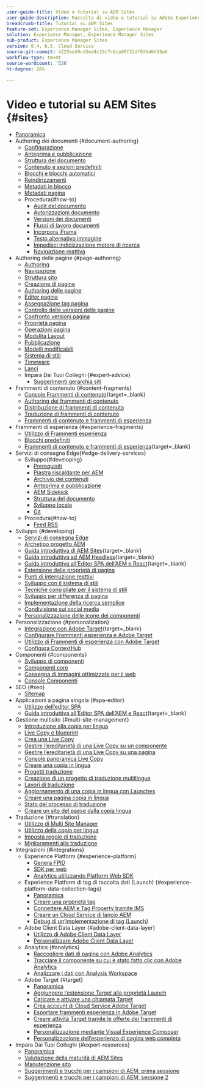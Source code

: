 ```yaml
---
user-guide-title: Video e tutorial su AEM Sites
user-guide-description: Raccolta di video e tutorial su Adobe Experience Manager Sites.
breadcrumb-title: Tutorial su AEM Sites
feature-set: Experience Manager Sites, Experience Manager
solution: Experience Manager, Experience Manager Sites
sub-product: Experience Manager Sites
version: 6.4, 6.5, Cloud Service
source-git-commit: 4225be50cd3ed4c19c7c6ca90f22df826d6d19a6
workflow-type: tm+mt
source-wordcount: '526'
ht-degree: 26%

---
```



# Video e tutorial su AEM Sites {#sites}

+ [Panoramica](overview.md)
+ Authoring dei documenti {#document-authoring}
   + [Configurazione](document-authoring/set-up.md)
   + [Anteprima e pubblicazione](document-authoring/preview-and-publish.md)
   + [Struttura del documento](document-authoring/document-structure.md)
   + [Contenuto e sezioni predefiniti](document-authoring/default-content-and-sections.md)
   + [Blocchi e blocchi automatici](document-authoring/blocks-and-autoblocks.md)
   + [Reindirizzamenti](document-authoring/redirects.md)
   + [Metadati in blocco](document-authoring/bulk-metadata.md)
   + [Metadati pagina](document-authoring/page-metadata.md)
   + Procedura{#how-to}
      + [Audit del documento](./document-authoring/how-to/document-audit.md)
      + [Autorizzazioni documento](./document-authoring/how-to/document-permissions.md)
      + [Versioni dei documenti](./document-authoring/how-to/document-versions.md)
      + [Flussi di lavoro documenti](./document-authoring/how-to/document-workflows.md)
      + [Incorpora iFrame](./document-authoring/how-to/iframes.md)
      + [Testo alternativo immagine](./document-authoring/how-to/image-alt-text.md)
      + [Impedisci indicizzazione motore di ricerca](./document-authoring/how-to/no-index.md)
      + [Navigazione reattiva](document-authoring/how-to/responsive-navigation.md)
+ Authoring delle pagine {#page-authoring}
   + [Authoring](page-authoring/aem-sites-authoring-overview.md)
   + [Navigazione](page-authoring/basic-handling-sites-feature-video-use.md)
   + [Struttura sito ](page-authoring/content-hierarchy-feature-video-use.md)
   + [Creazione di pagine](page-authoring/creating-page-feature-video-use.md)
   + [Authoring delle pagine](page-authoring/page-authoring-overview-feature-video-use.md)
   + [Editor pagina](page-authoring/page-editor-feature-video-use.md)
   + [Assegnazione tag pagina](page-authoring/page-tagging-feature-video-use.md)
   + [Controllo delle versioni delle pagine](page-authoring/page-versioning-feature-video-use.md)
   + [Confronto versioni pagina](page-authoring/page-diff-feature-video-use.md)
   + [Proprietà pagina](page-authoring/page-properties-feature-video-understand.md)
   + [Operazioni pagina](page-authoring/page-operations-feature-video-use.md)
   + [Modalità Layout](page-authoring/responsive-layout-feature-video-understand.md)
   + [Pubblicazione](page-authoring/publication-management-feature-video-use.md)
   + [Modelli modificabili](page-authoring/template-editor-feature-video-use.md)
   + [Sistema di stili](page-authoring/style-system-feature-video-use.md)
   + [Timewarp  ](page-authoring/timewarp-feature-video-use.md)
   + [Lanci](page-authoring/launches.md)
   + Impara Dai Tuoi Colleghi {#expert-advice}
      + [Suggerimenti gerarchia siti](page-authoring/expert-advice/site-hierarchy.md)
+ Frammenti di contenuto {#content-fragments}
   + [Console Frammenti di contenuto](https://experienceleague.adobe.com/docs/experience-manager-learn/content-fragments-console/overview.html){target=_blank}
   + [Authoring dei frammenti di contenuto](content-fragments/content-fragments-feature-video-use.md)
   + [Distribuzione di frammenti di contenuto](content-fragments/content-fragments-delivery-feature-video-use.md)
   + [Traduzione di frammenti di contenuto](content-fragments/content-fragments-translation-feature-video-use.md)
   + [Frammenti di contenuto e frammenti di esperienza](content-fragments/understand-content-fragments-and-experience-fragments.md)
+ Frammenti di esperienza {#experience-fragments}
   + [Utilizzo di Frammenti esperienza](experience-fragments/experience-fragments-feature-video-use.md)
   + [Blocchi predefiniti](experience-fragments/building-blocks.md)
   + [Frammenti di contenuto e frammenti di esperienza](https://experienceleague.adobe.com/docs/experience-manager-learn/sites/content-fragments/understand-content-fragments-and-experience-fragments.html){target=_blank}
+ Servizi di consegna Edge{#edge-delivery-services}
   + Sviluppo{#developing}
      + [Prerequisiti](./edge-delivery-services/developing/prerequisites.md)
      + [Piastra riscaldante per AEM](./edge-delivery-services/developing/aem-boilerplate.md)
      + [Archivio dei contenuti](./edge-delivery-services/developing/content-repository.md)
      + [Anteprima e pubblicazione](./edge-delivery-services/developing/preview-and-publish.md)
      + [AEM Sidekick](./edge-delivery-services/developing/sidekick.md)
      + [Struttura del documento](./edge-delivery-services/developing/document-structure.md)
      + [Sviluppo locale](./edge-delivery-services/developing/local-development.md)
      + [Git](./edge-delivery-services/developing/git.md)
   + Procedura{#how-to}
      + [Feed RSS](./edge-delivery-services/how-to/rss.md)
+ Sviluppo {#developing}
   + [Servizi di consegna Edge](developing/edge-delivery-services.md)
   + [Archetipo progetto AEM](developing/aem-project-archetype.md)
   + [Guida introduttiva di AEM Sites](https://experienceleague.adobe.com/docs/experience-manager-learn/getting-started-wknd-tutorial-develop/overview.html?lang=it){target=_blank}
   + [Guida introduttiva ad AEM Headless](https://experienceleague.adobe.com/docs/experience-manager-learn/getting-started-with-aem-headless/overview.html?lang=it){target=_blank}
   + [Guida introduttiva all’Editor SPA dell’AEM e React](https://experienceleague.adobe.com/docs/experience-manager-learn/getting-started-with-aem-headless/spa-editor/react/overview.html){target=_blank}
   + [Estensione delle proprietà di pagina](developing/page-properties-technical-video-develop.md)
   + [Punti di interruzione reattivi](developing/responsive-breakpoints.md)
   + [Sviluppo con il sistema di stili](developing/style-system-technical-video-understand.md)
   + [Tecniche consigliate per il sistema di stili](developing/style-organization-style-system-understand-article.md)
   + [Sviluppo per differenza di pagina](developing/page-diff-technical-video-develop.md)
   + [Implementazione della ricerca semplice](developing/search-tutorial-develop.md)
   + [Condivisione sui social media](developing/social-media-sharing-technical-video-use.md)
   + [Personalizzazione delle icone dei componenti](developing/component-icons-technical-video-develop.md)
+ Personalizzazione {#personalization}
   + [Integrazione con Adobe Target](https://helpx.adobe.com/marketing-cloud/how-to/aem-target.html){target=_blank}
   + [Configurare Frammenti esperienza e Adobe Target](personalization/experience-fragment-target-technical-video-setup.md)
   + [Utilizzo di Frammenti di esperienza con Adobe Target](personalization/experience-fragment-target-offer-feature-video-use.md)
   + [Configura ContextHub](personalization/context-hub-technical-video-setup.md)
+ Componenti {#components}
   + [Sviluppo di componenti](components/component-development.md)
   + [Componenti core](components/core-components-feature-video-understand.md)
   + [Consegna di immagini ottimizzate per il web](components/web-optimized-image-delivery.md)
   + [Console Componenti](components/components-console-feature-video-use.md)
+ SEO {#seo}
   + [Sitemap](./seo/sitemaps.md)
+ Applicazioni a pagina singola {#spa-editor}
   + [Utilizzo dell’editor SPA](spa-editor/spa-editor-framework-feature-video-use.md)
   + [Guida introduttiva all’Editor SPA dell’AEM e React](https://experienceleague.adobe.com/docs/experience-manager-learn/getting-started-with-aem-headless/spa-editor/react/overview.html){target=_blank}
+ Gestione multisito {#multi-site-management}
   + [Introduzione alla copia per lingua](./multi-site-management/language-copy-overview.md)
   + [Live Copy e blueprint](./multi-site-management/live-copy-and-blueprint.md)
   + [Crea una Live Copy](./multi-site-management/create-live-copy.md)
   + [Gestire l’ereditarietà di una Live Copy su un componente](./multi-site-management/manage-component-inheritance-live-copy.md)
   + [Gestire l’ereditarietà di una Live Copy su una pagina](./multi-site-management/manage-page-inheritance-live-copy.md)
   + [Console panoramica Live Copy](./multi-site-management/live-copy-overview-console.md)
   + [Creare una copia in lingua](./multi-site-management/create-language-copy.md)
   + [Progetti traduzione](./multi-site-management/manage-translation-projects.md)
   + [Creazione di un progetto di traduzione multilingue](./multi-site-management/create-multinational-translational-project.md)
   + [Lavori di traduzione](./multi-site-management/create-translation-job.md)
   + [Aggiornamento di una copia in lingua con Launches](./multi-site-management/updating-language-copy.md)
   + [Creare una pagina copia in lingua](./multi-site-management/create-new-page-language-copy.md)
   + [Stato del processo di traduzione](./multi-site-management/translation-job-status.md)
   + [Creare un sito del paese dalla copia lingua](./multi-site-management/create-new-site.md)
+ Traduzione {#translation}
   + [Utilizzo di Multi Site Manager](translation/multi-site-manager-feature-video-use.md)
   + [Utilizzo della copia per lingua](translation/language-copy-feature-video-use.md)
   + [Imposta regole di traduzione](translation/translation-rules-editor-technical-video-setup.md)
   + [Miglioramenti alla traduzione](translation/translation-enhancements-feature-video-use.md)
+ Integrazioni {#integrations}
   + Experience Platform {#experience-platform}
      + [Genera FPID](integrations/platform/fpid.md)
      + [SDK per web](integrations/platform/web-sdk.md)
      + [Analytics utilizzando Platform Web SDK](integrations/platform/analytics-using-web-sdk.md)
   + Experience Platform di tag di raccolta dati (Launch) {#experience-platform-data-collection-tags}
      + [Panoramica](integrations/experience-platform/data-collection/tags/overview.md)
      + [Creare una proprietà tag](integrations/experience-platform/data-collection/tags/create-tag-property.md)
      + [Connettere AEM e Tag Property tramite IMS](integrations/experience-platform/data-collection/tags/connect-aem-tag-property-using-ims.md)
      + [Creare un Cloud Service di lancio AEM](integrations/experience-platform/data-collection/tags/create-aem-launch-cloud-service.md)
      + [Debug di un’implementazione di tag (Launch)](integrations/experience-platform/data-collection/tags/debug-tags-implementation.md)
   + Adobe Client Data Layer {#adobe-client-data-layer}
      + [Utilizzo di Adobe Client Data Layer](integrations/adobe-client-data-layer/data-layer-overview.md)
      + [Personalizzare Adobe Client Data Layer](integrations/adobe-client-data-layer/data-layer-customize.md)
   + Analytics {#analytics}
      + [Raccogliere dati di pagina con Adobe Analytics](integrations/analytics/collect-data-analytics.md)
      + [Tracciare il componente su cui è stato fatto clic con Adobe Analytics](integrations/analytics/track-clicked-component.md)
      + [Analizzare i dati con Analysis Workspace](integrations/analytics/create-analytics-workspace.md)
   + Adobe Target {#target}
      + [Panoramica](integrations/adobe-target/overview.md)
      + [Aggiungere l’estensione Target alla proprietà Launch](integrations/adobe-target/add-target-launch-extension.md)
      + [Caricare e attivare una chiamata Target](integrations/adobe-target/load-and-fire-target.md)
      + [Crea account di Cloud Service Adobe Target](integrations/adobe-target/setup-aem-target-cloud-service.md)
      + [Esportare frammenti esperienza in Adobe Target](integrations/adobe-target/export-experience-fragment-target.md)
      + [Creare attività Target tramite le offerte dei frammenti di esperienza](integrations/adobe-target/create-target-activity.md)
      + [Personalizzazione mediante Visual Experience Composer](integrations/adobe-target/personalization-using-vec.md)
      + [Personalizzazione dell’esperienza di pagina web completa](integrations/adobe-target/personalization-web-page.md)
+ Impara Dai Tuoi Colleghi {#expert-resources}
   + [Panoramica](expert-resources/learn-from-your-peers-overview.md)
   + [Valutazione della maturità di AEM Sites](expert-resources/maturity-assessment.md)
   + [Manutenzione sito](expert-resources/site-maintenance.md)
   + [Suggerimenti e trucchi per i campioni di AEM: prima sessione](expert-resources/champion-tips-1.md)
   + [Suggerimenti e trucchi per i campioni di AEM: sessione 2](expert-resources/champion-tips-2.md)
